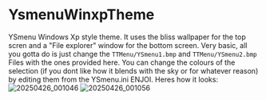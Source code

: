 # YsmenuWinxpTheme
YSmenu Windows Xp style theme.
It uses the bliss wallpaper for the top scren and a "File explorer" window for the bottom screen.
Very basic, all you gotta do is just change the ``TTMenu/YSmenu1.bmp`` and ``TTMenu/YSmenu2.bmp`` Files with the ones provided here.
You can change the colours of the selection (if you dont like how it blends with the sky or for whatever reason) by editing them from the YSmenu.ini
ENJOI.
Heres how it looks:
![20250426_001046](https://github.com/user-attachments/assets/afcd0f2c-3492-4531-9124-a36caaaf9b3d)
![20250426_001056](https://github.com/user-attachments/assets/4da212aa-1ba4-449a-b8fc-64a6f7fbb0b5)
